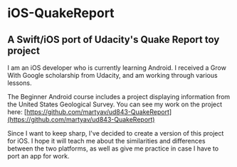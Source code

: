 # iOS-QuakeReport
## A Swift/iOS port of Udacity's Quake Report toy project

I am an iOS developer who is currently learning Android. I received a Grow With Google scholarship from Udacity, and am working through various lessons.

The Beginner Android course includes a project displaying information from the United States Geological Survey. You can see my work on the project here: [https://github.com/martyav/ud843-QuakeReport](https://github.com/martyav/ud843-QuakeReport)

Since I want to keep sharp, I've decided to create a version of this project for iOS. I hope it will teach me about the similarities and differences between the two platforms, as well as give me practice in case I have to port an app for work.
